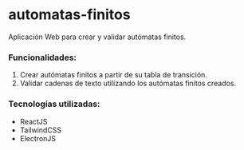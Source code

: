 # automatas-finitos

Aplicación Web para crear y validar autómatas finitos.

### Funcionalidades:
1. Crear autómatas finitos a partir de su tabla de transición.
2. Validar cadenas de texto utilizando los autómatas finitos creados.

### Tecnologías utilizadas:
- ReactJS
- TailwindCSS
- ElectronJS
